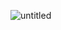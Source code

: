 ![untitled](https://user-images.githubusercontent.com/92494452/178105559-1a300535-aa13-4277-b307-0e50a651de63.gif)
